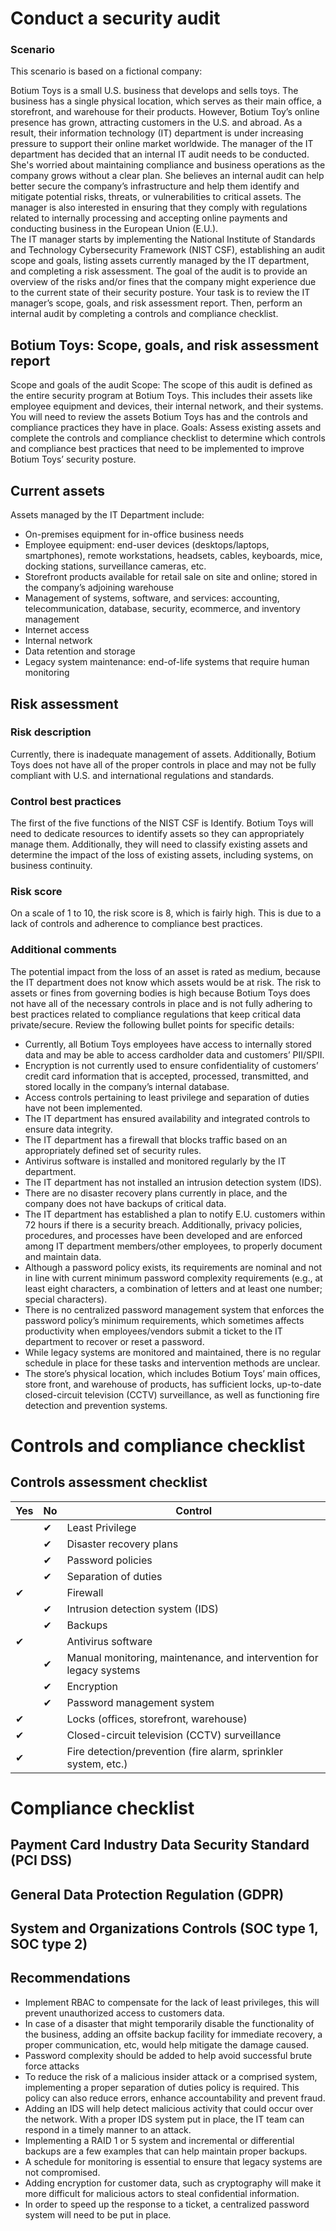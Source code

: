 # Conduct a security audit

### Scenario

This scenario is based on a fictional company:

Botium Toys is a small U.S. business that develops and sells toys. The business has a single physical location, which serves as their main office, a storefront, and warehouse for their products. However, Botium Toy’s online presence has grown, attracting customers in the U.S. and abroad. As a result, their information technology (IT) department is under increasing pressure to support their online market worldwide.
The manager of the IT department has decided that an internal IT audit needs to be conducted. She's worried about maintaining compliance and business operations as the company grows without a clear plan. She believes an internal audit can help better secure the company’s infrastructure and help them identify and mitigate potential risks, threats, or vulnerabilities to critical assets. The manager is also interested in ensuring that they comply with regulations related to internally processing and accepting online payments and conducting business in the European Union (E.U.).  
The IT manager starts by implementing the National Institute of Standards and Technology Cybersecurity Framework (NIST CSF), establishing an audit scope and goals, listing assets currently managed by the IT department, and completing a risk assessment. The goal of the audit is to provide an overview of the risks and/or fines that the company might experience due to the current state of their security posture.
Your task is to review the IT manager’s scope, goals, and risk assessment report. Then, perform an internal audit by completing a controls and compliance checklist.



## Botium Toys: Scope, goals, and risk assessment report

Scope and goals of the audit
Scope: The scope of this audit is defined as the entire security program at Botium Toys. This includes their assets like employee equipment and devices, their internal network, and their systems. You will need to review the assets Botium Toys has and the controls and compliance practices they have in place.
Goals: Assess existing assets and complete the controls and compliance checklist to determine which controls and compliance best practices that need to be implemented to  improve Botium Toys’ security posture.

## Current assets

Assets managed by the IT Department include:
- On-premises equipment for in-office business needs  
- Employee equipment: end-user devices (desktops/laptops, smartphones), remote workstations, headsets, cables, keyboards, mice, docking stations, surveillance cameras, etc.
- Storefront products available for retail sale on site and online; stored in the company’s adjoining warehouse
- Management of systems, software, and services: accounting, telecommunication, database, security, ecommerce, and inventory management
- Internet access
- Internal network
- Data retention and storage
- Legacy system maintenance: end-of-life systems that require human monitoring

## Risk assessment

### Risk description

Currently, there is inadequate management of assets. Additionally, Botium Toys does not have all of the proper controls in place and may not be fully compliant with U.S. and international regulations and standards. 

### Control best practices

The first of the five functions of the NIST CSF is Identify. Botium Toys will need to dedicate resources to identify assets so they can appropriately manage them. Additionally, they will need to classify existing assets and determine the impact of the loss of existing assets, including systems, on business continuity.

### Risk score

On a scale of 1 to 10, the risk score is 8, which is fairly high. This is due to a lack of controls and adherence to compliance best practices.

### Additional comments

The potential impact from the loss of an asset is rated as medium, because the IT department does not know which assets would be at risk. The risk to assets or fines from governing bodies is high because Botium Toys does not have all of the necessary controls in place and is not fully adhering to best practices related to compliance regulations that keep critical data private/secure. Review the following bullet points for specific details:

- Currently, all Botium Toys employees have access to internally stored data and may be able to access cardholder data and customers’ PII/SPII.
- Encryption is not currently used to ensure confidentiality of customers’ credit card information that is accepted, processed, transmitted, and stored locally in the company’s internal database.
- Access controls pertaining to least privilege and separation of duties have not been implemented.
- The IT department has ensured availability and integrated controls to ensure data integrity.
- The IT department has a firewall that blocks traffic based on an appropriately defined set of security rules.
- Antivirus software is installed and monitored regularly by the IT department.
- The IT department has not installed an intrusion detection system (IDS).
- There are no disaster recovery plans currently in place, and the company does not have backups of critical data.
- The IT department has established a plan to notify E.U. customers within 72 hours if there is a security breach. Additionally, privacy policies, procedures, and processes have been developed and are enforced among IT department members/other employees, to properly document and maintain data.
- Although a password policy exists, its requirements are nominal and not in line with current minimum password complexity requirements (e.g., at least eight characters, a combination of letters and at least one number; special characters).
- There is no centralized password management system that enforces the password policy’s minimum requirements, which sometimes affects productivity when employees/vendors submit a ticket to the IT department to recover or reset a password.
- While legacy systems are monitored and maintained, there is no regular schedule in place for these tasks and intervention methods are unclear.
- The store’s physical location, which includes Botium Toys’ main offices, store front, and warehouse of products, has sufficient locks, up-to-date closed-circuit television (CCTV) surveillance, as well as functioning fire detection and prevention systems.


# Controls and compliance checklist


## Controls assessment checklist

| Yes | No | Control |
|-----|----|---------|
|| &#10004; | Least Privilege |
|| &#10004; | Disaster recovery plans |
|| &#10004; | Password policies |
|| &#10004; | Separation of duties |
| &#10004; || Firewall |
|| &#10004; | Intrusion detection system (IDS) |
|| &#10004; | Backups |
| &#10004; || Antivirus software |
|| &#10004; | Manual monitoring, maintenance, and intervention for legacy systems |
|| &#10004; | Encryption |
|| &#10004; | Password management system |
| &#10004; || Locks (offices, storefront, warehouse) |
| &#10004; || Closed-circuit television (CCTV) surveillance |
| &#10004; || Fire detection/prevention (fire alarm, sprinkler system, etc.) |

# Compliance checklist

## Payment Card Industry Data Security Standard (PCI DSS)

## General Data Protection Regulation (GDPR)

## System and Organizations Controls (SOC type 1, SOC type 2) 

## Recommendations

- Implement RBAC to compensate for the lack of least privileges, this will prevent unauthorized access to customers data.
- In case of a disaster that might temporarily disable the functionality of the business, adding an offsite backup facility for immediate recovery, a proper communication, etc, would help mitigate the damage caused.
- Password complexity should be added to help avoid successful brute force attacks
- To reduce the risk of a malicious insider attack or a comprised system, implementing a proper separation of duties policy is required. This policy can also reduce errors, enhance accountability and prevent fraud.
- Adding an IDS will help detect malicious activity that could occur over the network. With a proper IDS system put in place, the IT team can respond in a timely manner to an attack. 
- Implementing a RAID 1 or 5 system and incremental or differential backups are a few examples that can help maintain proper backups.
- A schedule for monitoring is essential to ensure that legacy systems are not compromised.
- Adding encryption for customer data, such as cryptography will make it more difficult for malicious actors to steal confidential information.
- In order to speed up the response to a ticket, a centralized password system will need to be put in place.








